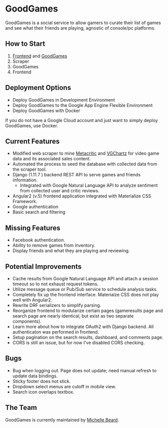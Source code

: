 GoodGames
=========
GoodGames is a social service to allow gamers to curate their list of games and 
see what their friends are playing, agnostic of console/pc platforms. 

How to Start
------------
1. [Frontend](https://goodgames-production.firebaseapp.com) and [GoodGames](https://goodgames-production.appspot.com/docs/)
1. Scraper
1. GoodGames
1. Frontend

Deployment Options
------------------
* Deploy GoodGames in Development Environment
* Deploy GoodGames to the Google App Engine Flexible Environment
* Deploy GoodGames with Docker

If you do not have a Google Cloud account and just want to simply deploy
GoodGames, use Docker.

Current Features
----------------
* Modified web scraper to mine [Metacritic] and [VGChartz] for video game data
  and its associated sales content.
* Automated the process to seed the database with collected data from the scraper tool.
* Django (1.11.7 ) backend REST API to serve games and friends information.
  * Integrated with Google Natural Language API to analyze sentiment from collected user and critic reviews.
* Angular2 (v.5) frontend application integrated with Materialize CSS Framework. 
* Google authentication
* Basic search and filtering

Missing Features
----------------
* Facebook authentication.
* Ability to remove games from inventory.
* Display friends and what they are playing and reviewing.

Potential Improvements
----------------------
* Cache results from Google Natural Language API and attach a session timeout so 
  to not exhaust request tokens.
* Utilize message queue or Pub/Sub service to schedule analysis tasks.
* Completely fix up the frontend interface. Materialze CSS does not play well with Angular2. 
* Rewrite DRF serializers to simplify parsing.
* Reorganize frontend to modularize certain pages (gameresults page and search page are nearly identical, but exist as two separate components).
* Learn more about how to integrate OAuth2 with Django backend. All authenticaton was performed in frontend.  
* Setup pagination on the search results, dashboard, and comments page.
* CORS is still an issue, but for now I've disabled CORS checking. 

Bugs
----
* Bug when logging out. Page does not update; need manual refresh to update data bindings.
* Sticky footer does not stick.
* Dropdown select menus are cutoff in mobile view.
* Search icon overlaps textbox.

The Team
--------
GoodGames is currently maintained by [Michelle Beard].

[VGChartz]: http://www.vgchartz.com/
[Metacritic]: www.metacritic.com
[Michelle Beard]: https://www.linkedin.com/in/michelle-b-3756a815/